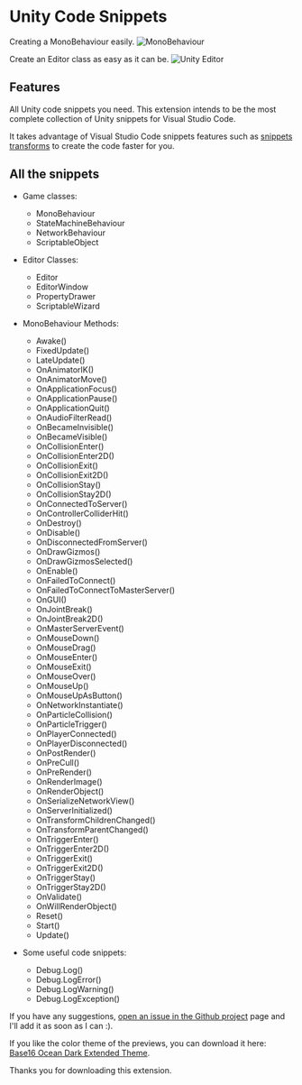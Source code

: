 # Unity Code Snippets #

Creating a MonoBehaviour easily.
![MonoBehaviour](https://raw.githubusercontent.com/kleber-swf/vscode-unity-code-snippets/master/images/usage-01.gif)

Create an Editor class as easy as it can be.
![Unity Editor](https://raw.githubusercontent.com/kleber-swf/vscode-unity-code-snippets/master/images/usage-02.gif)

## Features

All Unity code snippets you need. This extension intends to be the most complete collection of Unity snippets for Visual Studio Code.

It takes advantage of Visual Studio Code snippets features such as [snippets transforms](https://code.visualstudio.com/updates/v1_17#_snippet-transforms) to create the code faster for you.

## All the snippets

* Game classes:
	* MonoBehaviour
	* StateMachineBehaviour
	* NetworkBehaviour
	* ScriptableObject

* Editor Classes:
	* Editor
	* EditorWindow
	* PropertyDrawer
	* ScriptableWizard

* MonoBehaviour Methods:
	* Awake()
	* FixedUpdate()
	* LateUpdate()
	* OnAnimatorIK()
	* OnAnimatorMove()
	* OnApplicationFocus()
	* OnApplicationPause()
	* OnApplicationQuit()
	* OnAudioFilterRead()
	* OnBecameInvisible()
	* OnBecameVisible()
	* OnCollisionEnter()
	* OnCollisionEnter2D()
	* OnCollisionExit()
	* OnCollisionExit2D()
	* OnCollisionStay()
	* OnCollisionStay2D()
	* OnConnectedToServer()
	* OnControllerColliderHit()
	* OnDestroy()
	* OnDisable()
	* OnDisconnectedFromServer()
	* OnDrawGizmos()
	* OnDrawGizmosSelected()
	* OnEnable()
	* OnFailedToConnect()
	* OnFailedToConnectToMasterServer()
	* OnGUI()
	* OnJointBreak()
	* OnJointBreak2D()
	* OnMasterServerEvent()
	* OnMouseDown()
	* OnMouseDrag()
	* OnMouseEnter()
	* OnMouseExit()
	* OnMouseOver()
	* OnMouseUp()
	* OnMouseUpAsButton()
	* OnNetworkInstantiate()
	* OnParticleCollision()
	* OnParticleTrigger()
	* OnPlayerConnected()
	* OnPlayerDisconnected()
	* OnPostRender()
	* OnPreCull()
	* OnPreRender()
	* OnRenderImage()
	* OnRenderObject()
	* OnSerializeNetworkView()
	* OnServerInitialized()
	* OnTransformChildrenChanged()
	* OnTransformParentChanged()
	* OnTriggerEnter()
	* OnTriggerEnter2D()
	* OnTriggerExit()
	* OnTriggerExit2D()
	* OnTriggerStay()
	* OnTriggerStay2D()
	* OnValidate()
	* OnWillRenderObject()
	* Reset()
	* Start()
	* Update()

* Some useful code snippets:
	* Debug.Log()
	* Debug.LogError()
	* Debug.LogWarning()
	* Debug.LogException()

If you have any suggestions, [open an issue in the Github project](https://github.com/kleber-swf/vscode-code-unity-snippets/issues) page and I'll add it as soon as I can :).

If you like the color theme of the previews, you can download it here: [Base16 Ocean Dark Extended Theme](https://marketplace.visualstudio.com/items?itemName=kleber-swf.ocean-dark-extended).

Thanks you for downloading this extension.